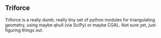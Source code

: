 ## Triforce

Triforce is a really dumb, really tiny set of python modules for triangulating geometry, using maybe qhull (via SciPy) or maybe CGAL. Not sure yet, just figuring things out.
